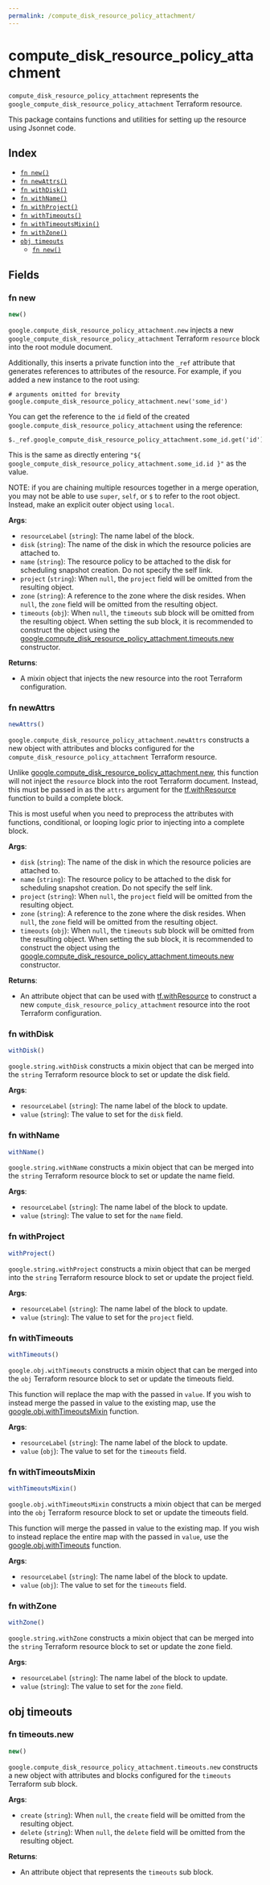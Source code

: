 ```yaml
---
permalink: /compute_disk_resource_policy_attachment/
---
```


# compute_disk_resource_policy_attachment

`compute_disk_resource_policy_attachment` represents the `google_compute_disk_resource_policy_attachment` Terraform resource.



This package contains functions and utilities for setting up the resource using Jsonnet code.


## Index

* [`fn new()`](#fn-new)
* [`fn newAttrs()`](#fn-newattrs)
* [`fn withDisk()`](#fn-withdisk)
* [`fn withName()`](#fn-withname)
* [`fn withProject()`](#fn-withproject)
* [`fn withTimeouts()`](#fn-withtimeouts)
* [`fn withTimeoutsMixin()`](#fn-withtimeoutsmixin)
* [`fn withZone()`](#fn-withzone)
* [`obj timeouts`](#obj-timeouts)
  * [`fn new()`](#fn-timeoutsnew)

## Fields

### fn new

```ts
new()
```


`google.compute_disk_resource_policy_attachment.new` injects a new `google_compute_disk_resource_policy_attachment` Terraform `resource`
block into the root module document.

Additionally, this inserts a private function into the `_ref` attribute that generates references to attributes of the
resource. For example, if you added a new instance to the root using:

    # arguments omitted for brevity
    google.compute_disk_resource_policy_attachment.new('some_id')

You can get the reference to the `id` field of the created `google.compute_disk_resource_policy_attachment` using the reference:

    $._ref.google_compute_disk_resource_policy_attachment.some_id.get('id')

This is the same as directly entering `"${ google_compute_disk_resource_policy_attachment.some_id.id }"` as the value.

NOTE: if you are chaining multiple resources together in a merge operation, you may not be able to use `super`, `self`,
or `$` to refer to the root object. Instead, make an explicit outer object using `local`.

**Args**:
  - `resourceLabel` (`string`): The name label of the block.
  - `disk` (`string`): The name of the disk in which the resource policies are attached to.
  - `name` (`string`): The resource policy to be attached to the disk for scheduling snapshot
creation. Do not specify the self link.
  - `project` (`string`):  When `null`, the `project` field will be omitted from the resulting object.
  - `zone` (`string`): A reference to the zone where the disk resides. When `null`, the `zone` field will be omitted from the resulting object.
  - `timeouts` (`obj`):  When `null`, the `timeouts` sub block will be omitted from the resulting object. When setting the sub block, it is recommended to construct the object using the [google.compute_disk_resource_policy_attachment.timeouts.new](#fn-computediskresourcepolicyattachmenttimeoutsnew) constructor.

**Returns**:
- A mixin object that injects the new resource into the root Terraform configuration.


### fn newAttrs

```ts
newAttrs()
```


`google.compute_disk_resource_policy_attachment.newAttrs` constructs a new object with attributes and blocks configured for the `compute_disk_resource_policy_attachment`
Terraform resource.

Unlike [google.compute_disk_resource_policy_attachment.new](#fn-computediskresourcepolicyattachmentnew), this function will not inject the `resource`
block into the root Terraform document. Instead, this must be passed in as the `attrs` argument for the
[tf.withResource](https://github.com/tf-libsonnet/core/tree/main/docs#fn-withresource) function to build a complete block.

This is most useful when you need to preprocess the attributes with functions, conditional, or looping logic prior to
injecting into a complete block.

**Args**:
  - `disk` (`string`): The name of the disk in which the resource policies are attached to.
  - `name` (`string`): The resource policy to be attached to the disk for scheduling snapshot
creation. Do not specify the self link.
  - `project` (`string`):  When `null`, the `project` field will be omitted from the resulting object.
  - `zone` (`string`): A reference to the zone where the disk resides. When `null`, the `zone` field will be omitted from the resulting object.
  - `timeouts` (`obj`):  When `null`, the `timeouts` sub block will be omitted from the resulting object. When setting the sub block, it is recommended to construct the object using the [google.compute_disk_resource_policy_attachment.timeouts.new](#fn-computediskresourcepolicyattachmenttimeoutsnew) constructor.

**Returns**:
  - An attribute object that can be used with [tf.withResource](https://github.com/tf-libsonnet/core/tree/main/docs#fn-withresource) to construct a new `compute_disk_resource_policy_attachment` resource into the root Terraform configuration.


### fn withDisk

```ts
withDisk()
```

`google.string.withDisk` constructs a mixin object that can be merged into the `string`
Terraform resource block to set or update the disk field.



**Args**:
  - `resourceLabel` (`string`): The name label of the block to update.
  - `value` (`string`): The value to set for the `disk` field.


### fn withName

```ts
withName()
```

`google.string.withName` constructs a mixin object that can be merged into the `string`
Terraform resource block to set or update the name field.



**Args**:
  - `resourceLabel` (`string`): The name label of the block to update.
  - `value` (`string`): The value to set for the `name` field.


### fn withProject

```ts
withProject()
```

`google.string.withProject` constructs a mixin object that can be merged into the `string`
Terraform resource block to set or update the project field.



**Args**:
  - `resourceLabel` (`string`): The name label of the block to update.
  - `value` (`string`): The value to set for the `project` field.


### fn withTimeouts

```ts
withTimeouts()
```

`google.obj.withTimeouts` constructs a mixin object that can be merged into the `obj`
Terraform resource block to set or update the timeouts field.

This function will replace the map with the passed in `value`. If you wish to instead merge the
passed in value to the existing map, use the [google.obj.withTimeoutsMixin](TODO) function.

**Args**:
  - `resourceLabel` (`string`): The name label of the block to update.
  - `value` (`obj`): The value to set for the `timeouts` field.


### fn withTimeoutsMixin

```ts
withTimeoutsMixin()
```

`google.obj.withTimeoutsMixin` constructs a mixin object that can be merged into the `obj`
Terraform resource block to set or update the timeouts field.

This function will merge the passed in value to the existing map. If you wish
to instead replace the entire map with the passed in `value`, use the [google.obj.withTimeouts](TODO)
function.


**Args**:
  - `resourceLabel` (`string`): The name label of the block to update.
  - `value` (`obj`): The value to set for the `timeouts` field.


### fn withZone

```ts
withZone()
```

`google.string.withZone` constructs a mixin object that can be merged into the `string`
Terraform resource block to set or update the zone field.



**Args**:
  - `resourceLabel` (`string`): The name label of the block to update.
  - `value` (`string`): The value to set for the `zone` field.


## obj timeouts



### fn timeouts.new

```ts
new()
```


`google.compute_disk_resource_policy_attachment.timeouts.new` constructs a new object with attributes and blocks configured for the `timeouts`
Terraform sub block.



**Args**:
  - `create` (`string`):  When `null`, the `create` field will be omitted from the resulting object.
  - `delete` (`string`):  When `null`, the `delete` field will be omitted from the resulting object.

**Returns**:
  - An attribute object that represents the `timeouts` sub block.
